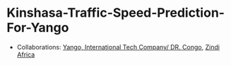 # Kinshasa-Traffic-Speed-Prediction-For-Yango

* Collaborations: [Yango, International Tech Company/ DR. Congo](https://yango.com/en_cd/), [Zindi Africa](https://zindi.africa/)

